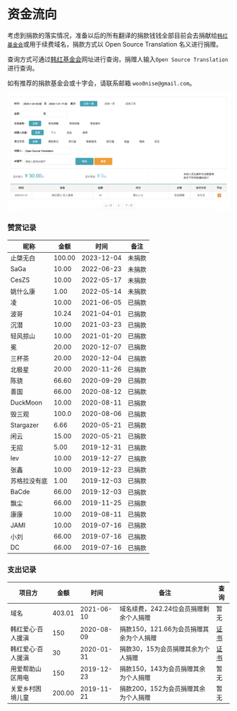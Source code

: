 # 资金流向

考虑到捐款的落实情况，准备以后的所有翻译的捐款钱钱全部目前会去捐献给[`韩红基金会`](http://www.hhax.org/)或用于续费域名，捐款方式以 Open Source Translation 名义进行捐赠。

查询方式可通过[韩红基金会](http://www.hhax.org/g.html?type=10\&URLparamName=%E7%88%B1%E5%BF%83%E6%8D%90%E8%B5%A0)网址进行查询，捐赠人输入`Open Source Translation`进行查询。

如有推荐的捐款基金会或十字会，请联系邮箱 `woo0nise@gmail.com`。

![](.gitbook/assets/WX20200131-173347@2x.png)

### 赞赏记录

| 昵称        | 金额     | 时间         | 备注  |
| --------- | ------ | ---------- | --- |
| 止棨无白      | 100.00 | 2023-12-04 | 未捐款 |
| SaGa      | 10.00  | 2022-06-23 | 未捐款 |
| CesZS     | 10.00  | 2022-05-17 | 未捐款 |
| 姚什么康      | 1.00   | 2022-05-14 | 未捐款 |
| 凌         | 10.00  | 2021-06-05 | 已捐款 |
| 波哥        | 10.24  | 2021-04-01 | 已捐款 |
| 沉潜        | 10.00  | 2021-03-23 | 已捐款 |
| 轻风掠山      | 10.00  | 2021-01-20 | 已捐款 |
| 冕         | 20.00  | 2020-12-07 | 已捐款 |
| 三杯茶       | 20.00  | 2020-12-04 | 已捐款 |
| 北极星       | 20.00  | 2020-11-26 | 已捐款 |
| 陈骁        | 66.60  | 2020-09-29 | 已捐款 |
| 善国        | 66.00  | 2020-08-12 | 已捐款 |
| DuckMoon  | 10.00  | 2020-08-11 | 已捐款 |
| 毁三观       | 100.0  | 2020-08-06 | 已捐款 |
| Stargazer | 6.66   | 2020-05-21 | 已捐款 |
| 闲云        | 15.00  | 2020-05-21 | 已捐款 |
| 无招        | 5.00   | 2019-12-31 | 已捐款 |
| lev       | 10.00  | 2019-12-27 | 已捐款 |
| 张鑫        | 10.00  | 2019-12-23 | 已捐款 |
| 苏格拉没有底    | 1.00   | 2019-12-03 | 已捐款 |
| BaCde     | 66.00  | 2019-12-03 | 已捐款 |
| 飘尘        | 66.00  | 2019-11-25 | 已捐款 |
| 康康        | 10.00  | 2019-08-11 | 已捐款 |
| JAMI      | 10.00  | 2019-07-16 | 已捐款 |
| 小刘        | 66.00  | 2019-07-16 | 已捐款 |
| DC        | 66.00  | 2019-07-16 | 已捐款 |

### 支出记录

| 项目方       | 金额     | 时间         | 备注                       | 查询                                                                   |
| --------- | ------ | ---------- | ------------------------ | -------------------------------------------------------------------- |
| 域名        | 403.01 | 2021-06-10 | 域名续费，242.24位会员捐赠剩余个人捐赠   | 暂无                                                                   |
| 韩红爱心·百人援滇 | 150    | 2020-08-09 | 捐款150，121.66为会员捐赠其余为个人捐赠 | [证书](https://img.zhiiyun.com/blog\_ec62ab8ecebbbed14778d8ea5a9e2b72) |
| 韩红爱心·百人援滇 | 30     | 2020-01-31 | 捐款30，15为会员捐赠其余为个人捐赠      | [证书](https://img.zhiiyun.com/blog\_7ec808170c93ae174947ea5edbd43aef) |
| 用爱帮助山区用电  | 150    | 2019-12-23 | 捐款150，143为会员捐赠其余为个人捐赠    | 暂无                                                                   |
| 关爱乡村困境儿童  | 200.00 | 2019-11-21 | 捐款200，152为会员捐赠其余为个人捐赠    | 暂无                                                                   |
